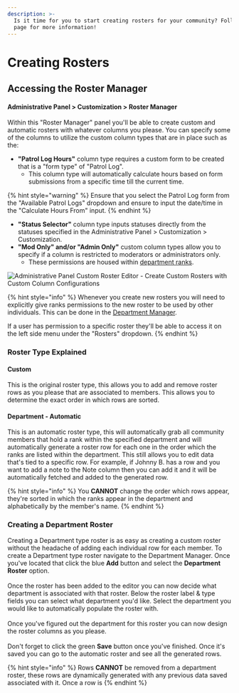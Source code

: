 ```yaml
---
description: >-
  Is it time for you to start creating rosters for your community? Follow this
  page for more information!
---
```


# Creating Rosters

## Accessing the Roster Manager

#### Administrative Panel > Customization > Roster Manager

Within this "Roster Manager" panel you'll be able to create custom and automatic rosters with whatever columns you please. You can specify some of the columns to utilize the custom column types that are in place such as the:

* **"Patrol Log Hours"** column type requires a custom form to be created that is a "form type" of "Patrol Log".
  * This column type will automatically calculate hours based on form submissions from a specific time till the current time.

{% hint style="warning" %}
Ensure that you select the Patrol Log form from the "Available Patrol Logs" dropdown and ensure to input the date/time in the "Calculate Hours From" input.
{% endhint %}

* **"Status Selector"** column type inputs statuses directly from the statuses specified in the Administrative Panel > Customization > Customization.
* **"Mod Only" and/or "Admin Only"** custom column types allow you to specify if a column is restricted to moderators or administrators only.
  * These permissions are housed within [department ranks](creating-departments.md).

![Administrative Panel Custom Roster Editor - Create Custom Rosters with Custom Column Configurations](https://i.imgur.com/BvVqPwR.png)

{% hint style="info" %}
Whenever you create new rosters you will need to explicitly give ranks permissions to the new roster to be used by other individuals. This can be done in the [Department Manager](creating-departments.md).

If a user has permission to a specific roster they'll be able to access it on the left side menu under the "Rosters" dropdown.
{% endhint %}

### Roster Type Explained

#### Custom

This is the original roster type, this allows you to add and remove roster rows as you please that are associated to members. This allows you to determine the exact order in which rows are sorted.

#### Department - Automatic

This is an automatic roster type, this will automatically grab all community members that hold a rank within the specified department and will automatically generate a roster row for each one in the order which the ranks are listed within the department. This still allows you to edit data that's tied to a specific row. For example, if Johnny B. has a row and you want to add a note to the Note column then you can add it and it will be automatically fetched and added to the generated row.

{% hint style="info" %}
You **CANNOT** change the order which rows appear, they're sorted in which the ranks appear in the department and alphabetically by the member's name.
{% endhint %}

### Creating a Department Roster

Creating a Department type roster is as easy as creating a custom roster without the headache of adding each individual row for each member. To create a Department type roster navigate to the Department Manager. Once you've located that click the blue **Add** button and select the **Department Roster** option.\
\
Once the roster has been added to the editor you can now decide what department is associated with that roster. Below the roster label & type fields you can select what department you'd like. Select the department you would like to automatically populate the roster with.\
\
Once you've figured out the department for this roster you can now design the roster columns as you please.\
\
Don't forget to click the green **Save** button once you've finished. Once it's saved you can go to the automatic roster and see all the generated rows.

{% hint style="info" %}
Rows **CANNOT** be removed from a department roster, these rows are dynamically generated with any previous data saved associated with it. Once a row is&#x20;
{% endhint %}
